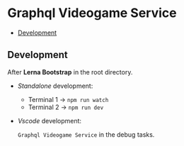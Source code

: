 # Graphql Videogame Service

- [Development](#Development)

## Development

After **Lerna Bootstrap** in the root directory.

- _Standalone_ development:

  - Terminal 1 -> `npm run watch`
  - Terminal 2 -> `npm run dev`

- _Vscode_ development:

  `Graphql Videogame Service` in the debug tasks.
